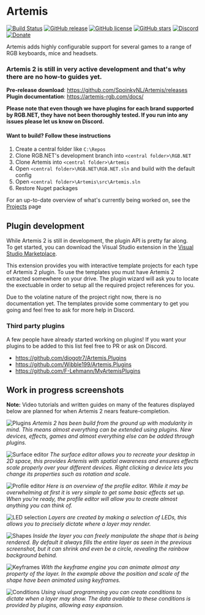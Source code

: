 

# Artemis
[![Build Status](https://dev.azure.com/artemis-rgb/Artemis/_apis/build/status/Artemis%20Development%20build?repoName=Artemis-RGB%2FArtemis&branchName=master)](https://dev.azure.com/artemis-rgb/Artemis/_build/latest?definitionId=1&repoName=Artemis-RGB%2FArtemis&branchName=master)
[![GitHub release](https://img.shields.io/github/release/spoinkynl/Artemis.svg)](https://github.com/SpoinkyNL/Artemis/releases)
[![GitHub license](https://img.shields.io/badge/license-GPL3-blue.svg)](https://github.com/SpoinkyNL/Artemis/blob/master/LICENSE)
[![GitHub stars](https://img.shields.io/github/stars/SpoinkyNL/Artemis.svg)](https://github.com/SpoinkyNL/Artemis/stargazers)
[![Discord](https://img.shields.io/discord/392093058352676874?logo=discord&logoColor=white)](https://discord.gg/S3MVaC9) 
[![Donate](https://img.shields.io/badge/Donate-PayPal-green.svg)](https://www.paypal.com/cgi-bin/webscr?cmd=_s-xclick&hosted_button_id=VQBAEJYUFLU4J) 

Artemis adds highly configurable support for several games to a range of RGB keyboards, mice and headsets.  
### Artemis 2 is still in very active development and that's why there are no how-to guides yet.
**Pre-release download**: https://github.com/SpoinkyNL/Artemis/releases  
**Plugin documentation**: https://artemis-rgb.com/docs/

**Please note that even though we have plugins for each brand supported by RGB.NET, they have not been thoroughly tested. If you run into any issues please let us know on Discord.**

#### Want to build? Follow these instructions
1. Create a central folder like ```C:\Repos```
2. Clone RGB.NET's development branch into ```<central folder>\RGB.NET```
3. Clone Artemis into  ```<central folder>\Artemis```
5. Open ```<central folder>\RGB.NET\RGB.NET.sln``` and build with the default config
4. Open ```<central folder>\Artemis\src\Artemis.sln```
5. Restore Nuget packages

For an up-to-date overview of what's currently being worked on, see the [Projects](https://github.com/SpoinkyNL/Artemis/projects) page

## Plugin development
While Artemis 2 is still in development, the plugin API is pretty far along.  
To get started, you can download the Visual Studio extension in the [Visual Studio Marketplace](https://marketplace.visualstudio.com/items?itemName=SpoinkyNL.ArtemisTemplates).

This extension provides you with interactive template projects for each type of Artemis 2 plugin.
To use the templates you must have Artemis 2 extracted somewhere on your drive. The plugin wizard will ask you to locate the exectuable in order to setup all the required project references for you.

Due to the volatine nature of the project right now, there is no documentation yet. The templates provide some commentary to get you going and feel free to ask for more help in Discord.

### Third party plugins
A few people have already started working on plugins! If you want your plugins to be added to this list feel free to PR or ask on Discord.
- https://github.com/diogotr7/Artemis.Plugins
- https://github.com/Wibble199/Artemis.Plugins
- https://github.com/F-Lehmann/MyArtemisPlugins

## Work in progress screenshots
**Note:** Video tutorials and written guides on many of the features displayed below are planned for when Artemis 2 nears feature-completion.

![Plugins](https://i.imgur.com/x8LGJxp.png)
_Artemis 2 has been build from the ground up with modularity in mind. This means almost everything can be extended using plugins. New devices, effects, games and almost everything else can be added through plugins._

![Surface editor](https://i.imgur.com/uA8JLL5.png)
_The surface editor allows you to recreate your desktop in 2D space, this provides Artemis with spatial awareness and ensures effects scale properly over your different devices. Right clicking a device lets you change its properties such as rotation and scale._

![Profile editor](https://i.imgur.com/PydFspu.png)
_Here is an overview of the profile editor. While it may be overwhelming at first it is very simple to get some basic effects set up. When you're ready, the profile editor will allow you to create almost anything you can think of._

![LED selection](https://i.imgur.com/7DM0c1x.png)
_Layers are created by making a selection of LEDs, this allows you to precisely dictate where a layer may render._

![Shapes](https://i.imgur.com/NRzc5B1.png)
_Inside the layer you can freely manipulate the shape that is being rendered. By default it always fills the entire layer as seen in the previous screenshot, but it can shrink and even be a circle, revealing the rainbow background behind._

![Keyframes](http://artemis-rgb.com/github/sSEvdAXeTQ.gif)
_With the keyframe engine you can animate almost any property of the layer. In the example above the position and scale of the shape have been animated using keyframes._

![Conditions](https://i.imgur.com/ERHRFQj.png)
_Using visual programming you can create conditions to dictate when a layer may show. The data available to these conditions is provided by plugins, allowing easy expansion._

